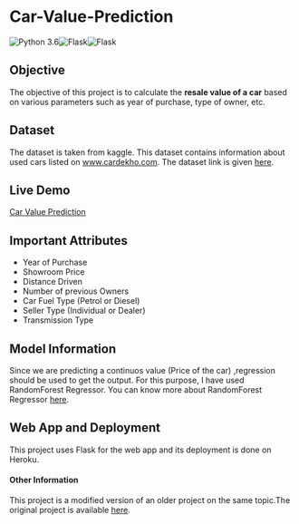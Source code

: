 # Car-Value-Prediction

![Python 3.6](https://img.shields.io/badge/Pyhton-3.7-blue)![Flask](https://img.shields.io/badge/Flask-1.1-orange)![Flask](https://img.shields.io/badge/Heroku-Deployment-brightgreen)

## Objective

The objective of this project is to calculate the <strong>resale value of a car</strong> based on various parameters such as year of purchase, type of owner, etc.

## Dataset

The dataset is taken from kaggle. This dataset contains information about used cars listed on www.cardekho.com. The dataset link is given <a href="https://www.kaggle.com/nehalbirla/vehicle-dataset-from-cardekho">here</a>.

## Live Demo

<a href="https://carvaluepred.herokuapp.com/">Car Value Prediction</a>

## Important Attributes

* Year of Purchase
* Showroom Price
* Distance Driven
* Number of previous Owners 
* Car Fuel Type (Petrol or Diesel)
* Seller Type (Individual or Dealer)
* Transmission Type

## Model Information

Since we are predicting a continuos value (Price of the car) ,regression should be used to get the output. For this purpose, I have used RandomForest Regressor. You can know more about RandomForest Regressor <a href="https://scikit-learn.org/stable/modules/generated/sklearn.ensemble.RandomForestRegressor.html">here</a>.

## Web App and Deployment

This project uses Flask for the web app and its deployment is done on Heroku.

#### Other Information
This project is a modified version of an older project on the same topic.The original project is available <a href="https://github.com/krishnaik06/Car-Price-Prediction">here</a>.
